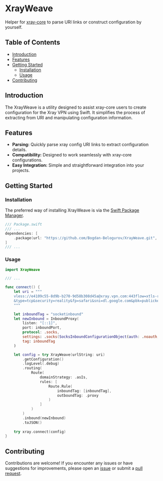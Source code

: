 # XrayWeave

Helper for [xray-core](https://github.com/XTLS/Xray-core) to parse URI links or construct configuration by yourself.

## Table of Contents
- [Introduction](#introduction)
- [Features](#features)
- [Getting Started](#getting-started)
  - [Installation](#installation)
  - [Usage](#usage)
- [Contributing](#contributing)

## Introduction

The XrayWeave is a utility designed to assist xray-core users to create configuration for the Xray VPN using Swift. It simplifies the process of extracting from URI and manipulating configuration information.

## Features

- **Parsing:** Quickly parse xray config URI links to extract configuration details.
- **Compatibility:** Designed to work seamlessly with xray-core configurations.
- **Easy Integration:** Simple and straightforward integration into your projects.

## Getting Started

### Installation

The preferred way of installing XrayWeave is via the [Swift Package Manager](https://swift.org/package-manager/).

```swift
/// Package.swift
/// ...
dependencies: [
    .package(url: "https://github.com/Bogdan-Belogurov/XrayWeave.git", branch: "main"),
]
/// ...
```

### Usage
```swift
import XrayWeave

/// ...

func connect() {
    let uri = """
    vless://e4109c55-8d9b-b270-9d58b308d45a@xray.vpn.com:443flow=xtls-rprx-vision-udp443\
    &type=tcp&security=reality&fp=safari&sni=dl.google.com&pbk=publickey&sid=7d263c#X-ray
    """

    let inboundTag = "socketinbound"
    let newInbound = InboundProxy(
        listen: "[::1]",
        port: inboundPort,
        protocol: .socks,
        settings: .socks(SocksInboundConfigurationObject(auth: .noauth, udp: true)),
        tag: inboundTag
    )

    let config = try XrayWeave(urlString: uri)
        .getConfiguration()
        .logLevel(.debug)
        .routing(
            Route(
                domainStrategy: .asIs,
                rules: [
                    Route.Rule(
                        inboundTag: [inboundTag],
                        outboundTag: .proxy
                    )
                ]
            )
        )
        .inbound(newInbound)
        .toJSON()
        
    try xray.connect(config)
}
```

## Contributing
Contributions are welcome! If you encounter any issues or have suggestions for improvements, please open an [issue](https://github.com/Bogdan-Belogurov/XrayWeave/issues) or submit a [pull request](https://github.com/Bogdan-Belogurov/XrayWeave/pulls).
